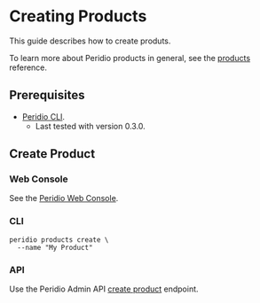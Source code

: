 # Creating Products

This guide describes how to create produts.

To learn more about Peridio products in general, see the [products](/reference/products) reference.

## Prerequisites

- [Peridio CLI](https://github.com/peridio/morel/releases).
  - Last tested with version 0.3.0.

## Create Product

### Web Console

See the [Peridio Web Console](https://console.cremini.peridio.com).

### CLI

```
peridio products create \
  --name "My Product"
```

### API

Use the Peridio Admin API [create product](/admin-api#tag/Products/paths/~1orgs~1%7Borganization_name%7D~1products/post) endpoint.
